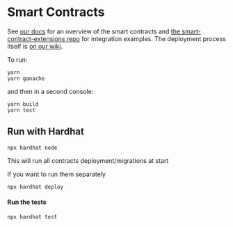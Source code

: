 # Smart Contracts

See [our docs](https://docs.unlock-protocol.com/developers/smart-contracts-architecture) for an overview of the smart contracts and [the smart-contract-extensions repo](https://github.com/unlock-protocol/unlock/tree/master/smart-contract-extensions) for integration examples. The deployment process itself is [on our wiki](https://github.com/unlock-protocol/unlock/wiki/Releasing-a-new-version-of-the-contracts).

To run:

```
yarn
yarn ganache
```

and then in a second console:

```
yarn build
yarn test
```

## Run with Hardhat

```
npx hardhat node
```

This will run all contracts deployment/migrations at start

If you want to run them separately

```
npx hardhat deploy
```

#### Run the tests

```
npx hardhat test
```